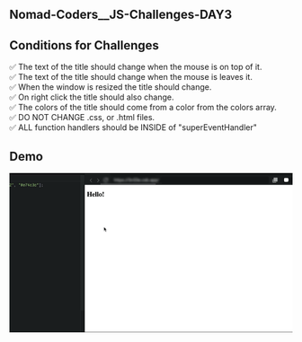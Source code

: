 ## Nomad-Coders\_\_JS-Challenges-DAY3

## Conditions for Challenges

✅ The text of the title should change when the mouse is on top of it.  
✅ The text of the title should change when the mouse is leaves it.  
✅ When the window is resized the title should change.  
✅ On right click the title should also change.  
✅ The colors of the title should come from a color from the colors array.  
✅ DO NOT CHANGE .css, or .html files.  
✅ ALL function handlers should be INSIDE of "superEventHandler"

## Demo

<img src="demo.gif" width="700" heigth="400">
